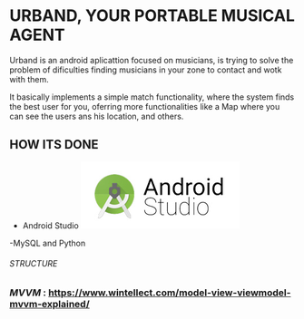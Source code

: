 # URBAND, YOUR PORTABLE MUSICAL AGENT

Urband is an android aplicattion focused on musicians, is trying to solve the problem of dificulties finding musicians in your zone to contact and wotk with them.

It basically implements a simple match functionality, where the system finds the best user for you, oferring more functionalities like a Map where you can see the users ans his location, and others.

## HOW ITS DONE ##

- Android Studio ![alt text](https://github.com/AntoniCarolMateo/urbandapp/blob/master/DOCUMENTATION/img/android-studio-logo.jpg)

-MySQL and Python 


###### STRUCTURE

### *MVVM* : https://www.wintellect.com/model-view-viewmodel-mvvm-explained/


